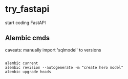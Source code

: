 # try_fastapi
 start coding FastAPI

Alembic cmds
------------

caveats:
manually import 'sqlmodel' to versions
```commandline

alembic current
alembic revision --autogenerate -m "create hero model"
alembic upgrade heads
```
